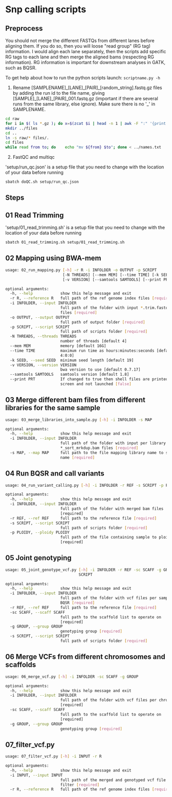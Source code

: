# Snp calling scripts

## Preprocess

You should not merge the different FASTQs from different lanes before aligning them. If you do so, then you will loose "read group" (RG tag) information. I would align each lane separately, then the scripts add specific RG tags to each lane and then merge the aligned bams (respecting RG information). RG information is important for downstream analyses in GATK, such as  BQSR.  

To get help about how to run the python scripts launch: `scriptname.py -h`

1. Rename [SAMPLENAME]\_[LANE]\_[PAIR]\_[random_string].fastq.gz files by adding the run id to the file name, giving [SAMPLE]\_[LANE]\_[PAIR]\_001.fastq.gz (important if there are several runs from the same library, else ignore). Make sure there is no '_' in SAMPLENAME.  

```bash
cd raw
for i in $( ls *.gz ); do x=$(zcat $i | head -n 1 | awk -F ":" '{print $2}');  sam=$(echo $i | awk -F "_" '{print $1}'); lane=$(echo $i | awk -F "_" '{print $2}');read=$(echo $i | awk -F "_" '{print $3}'); echo -e ${i}'\t'${sam}_${x}_${lane}_${read}_001.fastq.gz; done > ../names.txt  
mkdir ../files
cd ..
ln -s raw/* files/.
cd files
while read from to; do    echo "mv ${from} $to"; done < ../names.txt
```

2. FastQC and multiqc

'setup/run_qc.json' is a setup file that you need to change with the location of your data before running

```bash
sbatch doQC.sh setup/run_qc.json
```

## Steps

## 01 Read Trimming

'setup/01_read_trimming.sh' is a setup file that you need to change with the location of your data before running

```bash
sbatch 01_read_trimming.sh setup/01_read_trimming.sh
```

## 02 Mapping using BWA-mem

```bash
usage: 02_run_mapping.py [-h] -r R -i INFOLDER -o OUTPUT -p SCRIPT
                         [-N THREADS] [--mem MEM] [--time TIME] [-k SEED]
                         [-v VERSION] [--samtools SAMTOOLS] [--print PRT]

optional arguments:
  -h, --help            show this help message and exit
  -r R, --reference R   full path of the ref genome index files [required]
  -i INFOLDER, --input INFOLDER
                        full path of the folder with input *.trim.fastq.gz
                        files [required]
  -o OUTPUT, --output OUTPUT
                        full path of output folder [required]
  -p SCRIPT, --script SCRIPT
                        full path of scripts folder [required]
  -N THREADS, --threads THREADS
                        number of threads [default 4]
  --mem MEM             memory [default 16G]
  --time TIME           maximum run time as hours:minutes:seconds [default
                        4:0:0]
  -k SEED, --seed SEED  minimum seed length [default 19]
  -v VERSION, --version VERSION
                        bwa version to use [default 0.7.17]
  --samtools SAMTOOLS   samtools version [default 1.8]
  --print PRT           If changed to true then shell files are printed to
                        screen and not launched [false]
```

## 03 Merge different bam files from different libraries for the same sample

```bash
usage: 03_merge_libraries_into_sample.py [-h] -i INFOLDER -s MAP

optional arguments:
  -h, --help            show this help message and exit
  -i INFOLDER, --input INFOLDER
                        full path of the folder with input per library
                        *_sort_mrkdup.bam files [required]
  -s MAP, --map MAP     full path to the file mapping library name to sample
                        name [required]
```

## 04 Run BQSR and call variants

```bash
usage: 04_run_variant_calling.py [-h] -i INFOLDER -r REF -s SCRIPT -p PLOIDY

optional arguments:
  -h, --help            show this help message and exit
  -i INFOLDER, --input INFOLDER
                        full path of the folder with merged bam files
                        [required]
  -r REF, --ref REF     full path to the reference file [required]
  -s SCRIPT, --script SCRIPT
                        full path of scripts folder [required]
  -p PLOIDY, --ploidy PLOIDY
                        full path of the file containing sample to ploidy map
                        [required]
```

## 05 Joint genotyping

```bash
usage: 05_joint_genotype_vcf.py [-h] -i INFOLDER -r REF -sc SCAFF -g GROUP -s
                                SCRIPT

optional arguments:
  -h, --help            show this help message and exit
  -i INFOLDER, --input INFOLDER
                        full path of the folder with vcf files per sample of
                        BQSR [required]
  -r REF, --ref REF     full path to the reference file [required]
  -sc SCAFF, --scaff SCAFF
                        full path to the scaffold list to operate on
                        [required]
  -g GROUP, --group GROUP
                        genotyping group [required]
  -s SCRIPT, --script SCRIPT
                        full path of scripts folder [required]
```

## 06 Merge VCFs from different chromosomes and scaffolds

```bash
usage: 06_merge_vcf.py [-h] -i INFOLDER -sc SCAFF -g GROUP

optional arguments:
  -h, --help            show this help message and exit
  -i INFOLDER, --input INFOLDER
                        full path of the folder with vcf files per chromosome
                        [required]
  -sc SCAFF, --scaff SCAFF
                        full path to the scaffold list to operate on
                        [required]
  -g GROUP, --group GROUP
                        genotyping group [required]
```

## 07_filter_vcf.py

```bash
usage: 07_filter_vcf.py [-h] -i INPUT -r R

optional arguments:
  -h, --help            show this help message and exit
  -i INPUT, --input INPUT
                        full path of the merged and genotyped vcf file to
                        filter [required]
  -r R, --reference R   full path of the ref genome index files [required]
```
